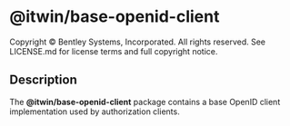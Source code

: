 # @itwin/base-openid-client

Copyright © Bentley Systems, Incorporated. All rights reserved. See LICENSE.md for license terms and full copyright notice.

## Description

The __@itwin/base-openid-client__ package contains a base OpenID client implementation used by authorization clients.
